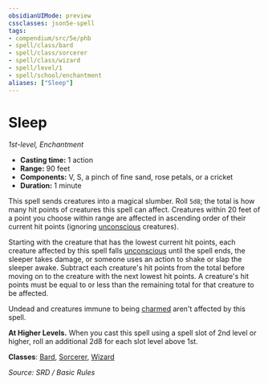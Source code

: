 ```yaml
---
obsidianUIMode: preview
cssclasses: json5e-spell
tags:
- compendium/src/5e/phb
- spell/class/bard
- spell/class/sorcerer
- spell/class/wizard
- spell/level/1
- spell/school/enchantment
aliases: ["Sleep"]
---
```

# Sleep
*1st-level, Enchantment*  

- **Casting time:** 1 action
- **Range:** 90 feet
- **Components:** V, S, a pinch of fine sand, rose petals, or a cricket
- **Duration:** 1 minute

This spell sends creatures into a magical slumber. Roll `5d8`; the total is how many hit points of creatures this spell can affect. Creatures within 20 feet of a point you choose within range are affected in ascending order of their current hit points (ignoring [unconscious](conditions.md#unconscious) creatures).

Starting with the creature that has the lowest current hit points, each creature affected by this spell falls [unconscious](conditions.md#unconscious) until the spell ends, the sleeper takes damage, or someone uses an action to shake or slap the sleeper awake. Subtract each creature's hit points from the total before moving on to the creature with the next lowest hit points. A creature's hit points must be equal to or less than the remaining total for that creature to be affected.

Undead and creatures immune to being [charmed](conditions.md#charmed) aren't affected by this spell.

**At Higher Levels.** When you cast this spell using a spell slot of 2nd level or higher, roll an additional 2d8 for each slot level above 1st.

**Classes**: [Bard](bard.md), [Sorcerer](sorcerer.md), [Wizard](wizard.md)

*Source: SRD / Basic Rules*